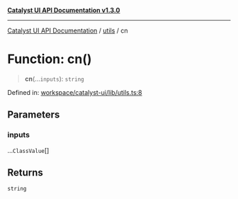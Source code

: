 [**Catalyst UI API Documentation v1.3.0**](../../README.md)

---

[Catalyst UI API Documentation](../../README.md) / [utils](../README.md) / cn

# Function: cn()

> **cn**(...`inputs`): `string`

Defined in: [workspace/catalyst-ui/lib/utils.ts:8](https://github.com/TheBranchDriftCatalyst/catalyst-ui/blob/main/lib/utils.ts#L8)

## Parameters

### inputs

...`ClassValue`[]

## Returns

`string`
